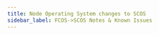 ```yaml
---
title: Node Operating System changes to SCOS
sidebar_label: FCOS->SCOS Notes & Known Issues
---
```


